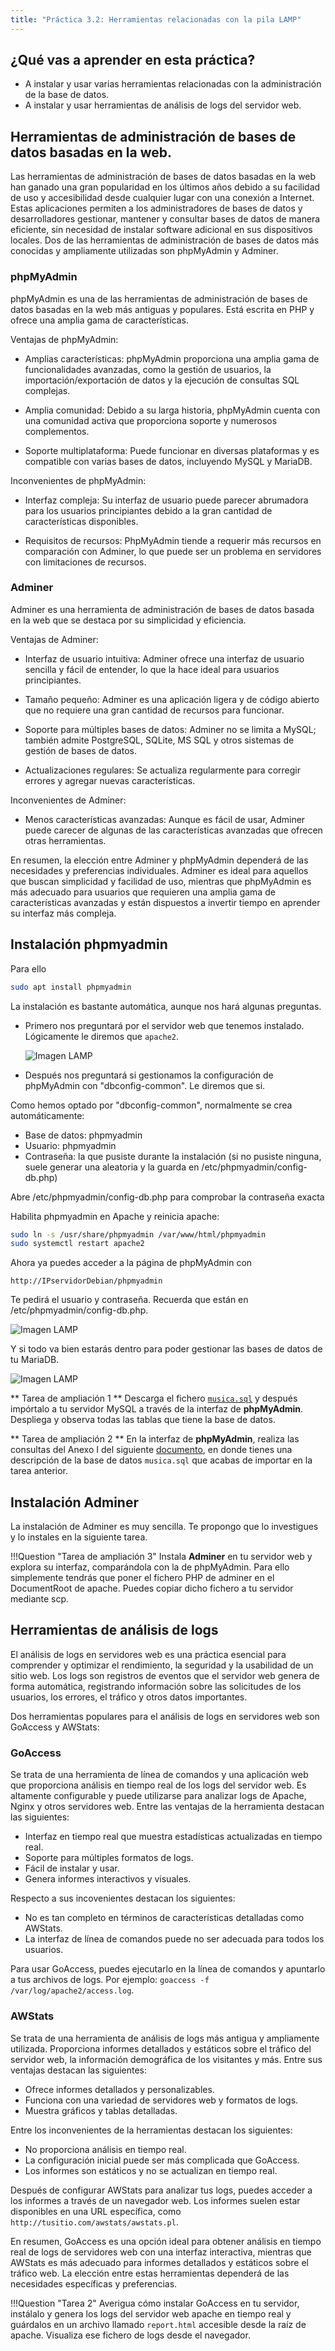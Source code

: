 ```yaml
---
title: "Práctica 3.2: Herramientas relacionadas con la pila LAMP"
---
```


## ¿Qué vas a aprender en esta práctica?

* A instalar y usar varias herramientas relacionadas con la administración de la base de datos. 
* A instalar y usar herramientas de análisis de logs del servidor web.
  
## Herramientas de administración de bases de datos basadas en la web.

Las herramientas de administración de bases de datos basadas en la web han ganado una gran popularidad en los últimos años debido a su facilidad de uso y accesibilidad desde cualquier lugar con una conexión a Internet. Estas aplicaciones permiten a los administradores de bases de datos y desarrolladores gestionar, mantener y consultar bases de datos de manera eficiente, sin necesidad de instalar software adicional en sus dispositivos locales. Dos de las herramientas de administración de bases de datos más conocidas y ampliamente utilizadas son phpMyAdmin y Adminer.

### phpMyAdmin

phpMyAdmin es una de las herramientas de administración de bases de datos basadas en la web más antiguas y populares. Está escrita en PHP y ofrece una amplia gama de características.

Ventajas de phpMyAdmin:

- Amplias características: phpMyAdmin proporciona una amplia gama de funcionalidades avanzadas, como la gestión de usuarios, la importación/exportación de datos y la ejecución de consultas SQL complejas.

- Amplia comunidad: Debido a su larga historia, phpMyAdmin cuenta con una comunidad activa que proporciona soporte y numerosos complementos.

- Soporte multiplataforma: Puede funcionar en diversas plataformas y es compatible con varias bases de datos, incluyendo MySQL y MariaDB.

Inconvenientes de phpMyAdmin:

- Interfaz compleja: Su interfaz de usuario puede parecer abrumadora para los usuarios principiantes debido a la gran cantidad de características disponibles.

- Requisitos de recursos: PhpMyAdmin tiende a requerir más recursos en comparación con Adminer, lo que puede ser un problema en servidores con limitaciones de recursos.


### Adminer

Adminer es una herramienta de administración de bases de datos basada en la web que se destaca por su simplicidad y eficiencia.

Ventajas de Adminer:

- Interfaz de usuario intuitiva: Adminer ofrece una interfaz de usuario sencilla y fácil de entender, lo que la hace ideal para usuarios principiantes.

- Tamaño pequeño: Adminer es una aplicación ligera y de código abierto que no requiere una gran cantidad de recursos para funcionar.

- Soporte para múltiples bases de datos: Adminer no se limita a MySQL; también admite PostgreSQL, SQLite, MS SQL y otros sistemas de gestión de bases de datos.

- Actualizaciones regulares: Se actualiza regularmente para corregir errores y agregar nuevas características.

Inconvenientes de Adminer:

- Menos características avanzadas: Aunque es fácil de usar, Adminer puede carecer de algunas de las características avanzadas que ofrecen otras herramientas.

En resumen, la elección entre Adminer y phpMyAdmin dependerá de las necesidades y preferencias individuales. Adminer es ideal para aquellos que buscan simplicidad y facilidad de uso, mientras que phpMyAdmin es más adecuado para usuarios que requieren una amplia gama de características avanzadas y están dispuestos a invertir tiempo en aprender su interfaz más compleja.

## Instalación phpmyadmin


Para ello

```bash
sudo apt install phpmyadmin
```

La instalación es bastante automática, aunque nos hará algunas preguntas. 

* Primero nos preguntará por el servidor web que tenemos instalado. Lógicamente le diremos que `apache2`.

    ![Imagen LAMP](P3_1/03.png)

* Después nos preguntará si gestionamos la configuración de phpMyAdmin con "dbconfig-common". Le diremos que si.

Como hemos optado por "dbconfig-common", normalmente se crea automáticamente:

* Base de datos: phpmyadmin
* Usuario: phpmyadmin
* Contraseña: la que pusiste durante la instalación (si no pusiste ninguna, suele generar una aleatoria y la guarda en /etc/phpmyadmin/config-db.php)

Abre /etc/phpmyadmin/config-db.php para comprobar la contraseña exacta
  
Habilita phpmyadmin en Apache y reinicia apache:

```bash
sudo ln -s /usr/share/phpmyadmin /var/www/html/phpmyadmin
sudo systemctl restart apache2
```

Ahora ya puedes acceder a la página de phpMyAdmin con

`http://IPservidorDebian/phpmyadmin`

Te pedirá el usuario y contraseña. Recuerda que están en /etc/phpmyadmin/config-db.php.

![Imagen LAMP](P3_1/05.png)

Y si todo va bien estarás dentro para poder gestionar las bases de datos de tu MariaDB.

![Imagen LAMP](P3_1/06.png)



** Tarea de ampliación 1 **
    Descarga el fichero [`musica.sql`](https://gvaedu-my.sharepoint.com/:u:/g/personal/mv_nebotromero_edu_gva_es/EbWYNXryFetAg32Gl1qijfUBgQLyYqXHoaphd00rjt9YwA?e=qY2lF5) y después impórtalo a tu servidor MySQL a través de la interfaz de **phpMyAdmin**. Despliega y observa todas las tablas que tiene la base de datos.

** Tarea de ampliación 2 **
    En la interfaz de **phpMyAdmin**, realiza las consultas del Anexo I del siguiente [documento](https://gvaedu-my.sharepoint.com/:w:/g/personal/mv_nebotromero_edu_gva_es/EWPqtwnNL3BPu65FBNHw1TQBCMqvp8Zmc5ai1_nRDdlwaw?e=mDsTFU), en donde tienes una descripción de la base de datos `musica.sql` que acabas de importar en la tarea anterior.

## Instalación Adminer

La instalación de Adminer es muy sencilla. Te propongo que lo investigues y lo instales en la siguiente tarea.

!!!Question "Tarea de ampliación 3"
    Instala **Adminer** en tu servidor web y explora su interfaz, comparándola con la de phpMyAdmin. Para ello simplemente tendrás que poner el fichero PHP de adminer en el DocumentRoot de apache. Puedes copiar dicho fichero a tu servidor mediante scp. 


## Herramientas de análisis de logs

El análisis de logs en servidores web es una práctica esencial para comprender y optimizar el rendimiento, la seguridad y la usabilidad de un sitio web. Los logs son registros de eventos que el servidor web genera de forma automática, registrando información sobre las solicitudes de los usuarios, los errores, el tráfico y otros datos importantes.

Dos herramientas populares para el análisis de logs en servidores web son GoAccess y AWStats:

### GoAccess

Se trata de una herramienta de línea de comandos y una aplicación web que proporciona análisis en tiempo real de los logs del servidor web. Es altamente configurable y puede utilizarse para analizar logs de Apache, Nginx y otros servidores web. Entre las ventajas de la herramienta destacan las siguientes:

  - Interfaz en tiempo real que muestra estadísticas actualizadas en tiempo real.
  - Soporte para múltiples formatos de logs.
  - Fácil de instalar y usar.
  - Genera informes interactivos y visuales.
  
Respecto a sus incovenientes destacan los siguientes:

  - No es tan completo en términos de características detalladas como AWStats.
  - La interfaz de línea de comandos puede no ser adecuada para todos los usuarios.

Para usar GoAccess, puedes ejecutarlo en la línea de comandos y apuntarlo a tus archivos de logs. Por ejemplo: `goaccess -f /var/log/apache2/access.log`.

### AWStats

Se trata de una herramienta de análisis de logs más antigua y ampliamente utilizada. Proporciona informes detallados y estáticos sobre el tráfico del servidor web, la información demográfica de los visitantes y más. Entre sus ventajas destacan las siguientes:

  - Ofrece informes detallados y personalizables.
  - Funciona con una variedad de servidores web y formatos de logs.
  - Muestra gráficos y tablas detalladas.

Entre los inconvenientes de la herramientas destacan los siguientes:

  - No proporciona análisis en tiempo real.
  - La configuración inicial puede ser más complicada que GoAccess.
  - Los informes son estáticos y no se actualizan en tiempo real.

Después de configurar AWStats para analizar tus logs, puedes acceder a los informes a través de un navegador web. Los informes suelen estar disponibles en una URL específica, como `http://tusitio.com/awstats/awstats.pl`.

En resumen, GoAccess es una opción ideal para obtener análisis en tiempo real de logs de servidores web con una interfaz interactiva, mientras que AWStats es más adecuado para informes detallados y estáticos sobre el tráfico web. La elección entre estas herramientas dependerá de las necesidades específicas y preferencias.

!!!Question "Tarea 2"
    Averigua cómo instalar GoAccess en tu servidor, instálalo y genera los logs del servidor web apache en tiempo real y guárdalos en un archivo llamado `report.html` accesible desde la raíz de apache. Visualiza ese fichero de logs desde el navegador.

